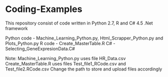 # Coding-Examples

This repository consist of code written in Python 2.7, R and C# 4.5 .Net framework

Python code - Machine_Learning_Python.py, Html_Scrapper_Python.py and Plots_Python.py
R code - Create_MasterTable.R
C# - Selecting_GeneExpresionData.C#

Note:
Machine_Learning_Python.py uses file HR_Data.csv
Create_MasterTable.R uses files Test_file1_RCode.csv and Test_file2.RCode.csv
Change the path to store and upload files accordingly
